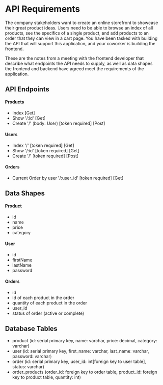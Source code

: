 # API Requirements

The company stakeholders want to create an online storefront to showcase their great product ideas. Users need to be able to browse an index of all products, see the specifics of a single product, and add products to an order that they can view in a cart page. You have been tasked with building the API that will support this application, and your coworker is building the frontend.

These are the notes from a meeting with the frontend developer that describe what endpoints the API needs to supply, as well as data shapes the frontend and backend have agreed meet the requirements of the application.

## API Endpoints

#### Products

- Index [Get]
- Show '/:id' [Get]
- Create '/' (body: User) [token required] [Post]

#### Users

- Index '/' [token required] [Get]
- Show '/:id' [token required] [Get]
- Create '/' [token required] [Post]

#### Orders

- Current Order by user '/:user_id' [token required] [Get]

## Data Shapes

#### Product

- id
- name
- price
- category

#### User

- id
- firstName
- lastName
- password

#### Orders

- id
- id of each product in the order
- quantity of each product in the order
- user_id
- status of order (active or complete)

## Database Tables

- product (id: serial primary key, name: varchar, price: decimal, category: varchar)
- user (id: serial primary key, first_name: varchar, last_name: varchar, password: varchar)
- order (id: serial primary key, user_id: int[foreign key to user table], status: varchar)
- order_products (order_id: foreign key to order table, product_id: foreign key to product table, quantity: int)
